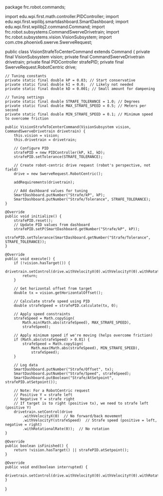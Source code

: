 package frc.robot.commands;

import edu.wpi.first.math.controller.PIDController;
import edu.wpi.first.wpilibj.smartdashboard.SmartDashboard;
import edu.wpi.first.wpilibj2.command.Command;
import frc.robot.subsystems.CommandSwerveDrivetrain;
import frc.robot.subsystems.vision.VisionSubsystem;
import com.ctre.phoenix6.swerve.SwerveRequest;

public class VisionStrafeToCenterCommand extends Command {
    private final VisionSubsystem vision;
    private final CommandSwerveDrivetrain drivetrain;
    private final PIDController strafePID;
    private final SwerveRequest.RobotCentric drive;

    // Tuning constants
    private static final double kP = 0.03; // Start conservative
    private static final double kI = 0.0;  // Likely not needed
    private static final double kD = 0.001; // Small amount for dampening
    
    // Tuning settings
    private static final double STRAFE_TOLERANCE = 1.0; // Degrees
    private static final double MAX_STRAFE_SPEED = 0.5; // Meters per second
    private static final double MIN_STRAFE_SPEED = 0.1; // Minimum speed to overcome friction

    public VisionStrafeToCenterCommand(VisionSubsystem vision, CommandSwerveDrivetrain drivetrain) {
        this.vision = vision;
        this.drivetrain = drivetrain;
        
        // Configure PID
        strafePID = new PIDController(kP, kI, kD);
        strafePID.setTolerance(STRAFE_TOLERANCE);
        
        // Create robot-centric drive request (robot's perspective, not field)
        drive = new SwerveRequest.RobotCentric();
        
        addRequirements(drivetrain);
        
        // Add dashboard values for tuning
        SmartDashboard.putNumber("Strafe/kP", kP);
        SmartDashboard.putNumber("Strafe/Tolerance", STRAFE_TOLERANCE);
    }

    @Override
    public void initialize() {
        strafePID.reset();
        // Update PID values from dashboard
        strafePID.setP(SmartDashboard.getNumber("Strafe/kP", kP));
        strafePID.setTolerance(SmartDashboard.getNumber("Strafe/Tolerance", STRAFE_TOLERANCE));
    }

    @Override
    public void execute() {
        if (!vision.hasTarget()) {
            drivetrain.setControl(drive.withVelocityX(0).withVelocityY(0).withRotationalRate(0));
            return;
        }

        // Get horizontal offset from target
        double tx = vision.getHorizontalOffset();
        
        // Calculate strafe speed using PID
        double strafeSpeed = strafePID.calculate(tx, 0);
        
        // Apply speed constraints
        strafeSpeed = Math.copySign(
            Math.min(Math.abs(strafeSpeed), MAX_STRAFE_SPEED), 
            strafeSpeed);
            
        // Apply minimum speed if we're moving (helps overcome friction)
        if (Math.abs(strafeSpeed) > 0.01) {
            strafeSpeed = Math.copySign(
                Math.max(Math.abs(strafeSpeed), MIN_STRAFE_SPEED),
                strafeSpeed);
        }

        // Log data
        SmartDashboard.putNumber("Strafe/Offset", tx);
        SmartDashboard.putNumber("Strafe/Speed", strafeSpeed);
        SmartDashboard.putBoolean("Strafe/AtSetpoint", strafePID.atSetpoint());

        // Note: For a RobotCentric request
        // Positive Y = strafe left
        // Negative Y = strafe right
        // If target is to right (positive tx), we need to strafe left (positive Y)
        drivetrain.setControl(drive
            .withVelocityX(0)  // No forward/back movement
            .withVelocityY(strafeSpeed)  // Strafe speed (positive = left, negative = right)
            .withRotationalRate(0));  // No rotation
    }

    @Override
    public boolean isFinished() {
        return !vision.hasTarget() || strafePID.atSetpoint();
    }

    @Override
    public void end(boolean interrupted) {
        drivetrain.setControl(drive.withVelocityX(0).withVelocityY(0).withRotationalRate(0));
    }
}